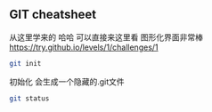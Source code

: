 ## GIT cheatsheet

从这里学来的 哈哈 可以直接来这里看 图形化界面非常棒 https://try.github.io/levels/1/challenges/1

```bash
git init
```

初始化 会生成一个隐藏的.git文件

```bash
git status
```

